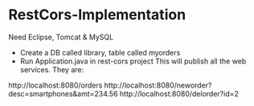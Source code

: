 # RestCors-Implementation


Need Eclipse, Tomcat & MySQL
- Create a DB called library, table called myorders
- Run Application.java in rest-cors project
This will publish all the web services. They are:

http://localhost:8080/orders
http://localhost:8080/neworder?desc=smartphones&amt=234.56
http://localhost:8080/delorder?id=2
